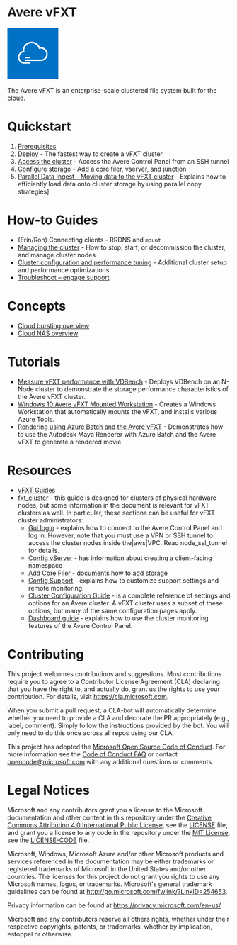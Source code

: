 # Avere vFXT

<img src="docs/images/avere_vfxt.png">

The Avere vFXT is an enterprise-scale clustered file system built for the cloud.

# Quickstart
  1. [Prerequisites](docs/prereqs.md)
  2. [Deploy](docs/jumpstart_deploy.md) - The fastest way to create a vFXT cluster.
  3. [Access the cluster](docs/access_cluster.md) - Access the Avere Control Panel from an SSH tunnel
  4. [Configure storage](docs/configure_storage.md) - Add a core filer, vserver, and junction
  5. [Parallel Data Ingest - Moving data to the vFXT cluster](docs/getting_data_onto_vfxt.md) - Explains how to efficiently load data onto cluster storage by using parallel copy strategies]
  
# How-to Guides
  * (Erin/Ron) Connecting clients - RRDNS and `mount`
  * [Managing the cluster](docs/start_stop_vfxt-py.md) - How to stop, start, or decommission the cluster, and manage cluster nodes
  * [Cluster configuration and performance tuning](docs/config_tuning.md) - Additional cluster setup and performance optimizations
  * [Troubleshoot – engage support](docs/engage_support.md)

# Concepts
  * [Cloud bursting overview](/docs/cloud_bursting.md)
  * [Cloud NAS overview](/docs/cloud_nas.md)

# Tutorials
  * [Measure vFXT performance with VDBench](docs/vdbench.md) - Deploys VDBench on an N-Node cluster to demonstrate the storage performance characteristics of the Avere vFXT cluster.
  * [Windows 10 Avere vFXT Mounted Workstation](docs/windows_10_avere_vfxt_mounted_workstation.md) - Creates a Windows Workstation that automatically mounts the vFXT, and installs various Azure Tools.
  * [Rendering using Azure Batch and the Avere vFXT](docs/maya_azure_batch_avere_vfxt_demo.md) - Demonstrates how to use the Autodesk Maya Renderer with Azure Batch and the Avere vFXT to generate a rendered movie.

# Resources
  * [vFXT Guides](http://library.averesystems.com/#vfxt) 
  * [fxt_cluster](http://library.averesystems.com/#fxt_cluster) - this guide is designed for clusters of physical hardware nodes, but some information in the document is relevant for vFXT clusters as well. In particular, these sections can be useful for vFXT cluster administrators: 
    * [Gui login](http://library.averesystems.com/create_cluster/4_8/html/initial_config.html#gui-login) - explains how to connect to the Avere Control Panel and log in. However, note that you must use a VPN or SSH tunnel to access the cluster nodes inside the|aws|VPC. Read node_ssl_tunnel for details.
    * [Config vServer](http://library.averesystems.com/create_cluster/4_8/html/config_vserver.html#config-vserver) - has information about creating a client-facing namespace
    * [Add Core Filer](http://library.averesystems.com/create_cluster/4_8/html/config_core_filer.html#add-core-filer) - documents how to add storage
    * [Config Support](http://library.averesystems.com/create_cluster/4_8/html/config_support.html#config-support) - explains how to customize support settings and remote monitoring. 
    * [Cluster Configuration Guide](http://library.averesystems.com/#operations) - is a complete reference of settings and options for an Avere cluster. A vFXT cluster uses a subset of these options, but many of the same configuration pages apply. 
    * [Dashboard guide](http://library.averesystems.com/#operations) - explains how to use the cluster monitoring features of the Avere Control Panel.

# Contributing

This project welcomes contributions and suggestions.  Most contributions require you to agree to a
Contributor License Agreement (CLA) declaring that you have the right to, and actually do, grant us
the rights to use your contribution. For details, visit https://cla.microsoft.com.

When you submit a pull request, a CLA-bot will automatically determine whether you need to provide
a CLA and decorate the PR appropriately (e.g., label, comment). Simply follow the instructions
provided by the bot. You will only need to do this once across all repos using our CLA.

This project has adopted the [Microsoft Open Source Code of Conduct](https://opensource.microsoft.com/codeofconduct/).
For more information see the [Code of Conduct FAQ](https://opensource.microsoft.com/codeofconduct/faq/) or
contact [opencode@microsoft.com](mailto:opencode@microsoft.com) with any additional questions or comments.

# Legal Notices

Microsoft and any contributors grant you a license to the Microsoft documentation and other content
in this repository under the [Creative Commons Attribution 4.0 International Public License](https://creativecommons.org/licenses/by/4.0/legalcode),
see the [LICENSE](LICENSE) file, and grant you a license to any code in the repository under the [MIT License](https://opensource.org/licenses/MIT), see the
[LICENSE-CODE](LICENSE-CODE) file.

Microsoft, Windows, Microsoft Azure and/or other Microsoft products and services referenced in the documentation
may be either trademarks or registered trademarks of Microsoft in the United States and/or other countries.
The licenses for this project do not grant you rights to use any Microsoft names, logos, or trademarks.
Microsoft's general trademark guidelines can be found at http://go.microsoft.com/fwlink/?LinkID=254653.

Privacy information can be found at https://privacy.microsoft.com/en-us/

Microsoft and any contributors reserve all others rights, whether under their respective copyrights, patents,
or trademarks, whether by implication, estoppel or otherwise.
